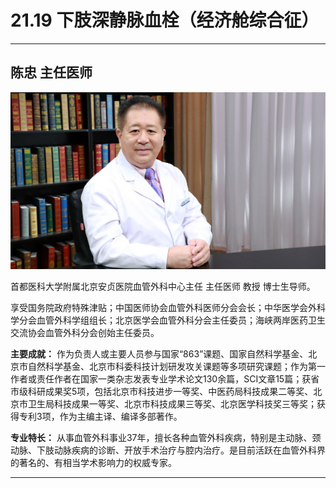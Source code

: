 # 21.19 下肢深静脉血栓（经济舱综合征）

---

## 陈忠 主任医师

![1684334194812](image/c21_019/1684334194812.png)

首都医科大学附属北京安贞医院血管外科中心主任 主任医师 教授 博士生导师。

享受国务院政府特殊津贴；中国医师协会血管外科医师分会会长；中华医学会外科学分会血管外科学组组长；北京医学会血管外科分会主任委员；海峡两岸医药卫生交流协会血管外科分会创始主任委员。


**主要成就：** 作为负责人或主要人员参与国家“863”课题、国家自然科学基金、北京市自然科学基金、北京市科委科技计划研发攻关课题等多项研究课题；作为第一作者或责任作者在国家一类杂志发表专业学术论文130余篇，SCI文章15篇；获省市级科研成果奖5项，包括北京市科技进步一等奖、中医药局科技成果二等奖、北京市卫生局科技成果一等奖、北京市科技成果三等奖、北京医学科技奖三等奖；获得专利3项，作为主编主译、编译多部著作。


**专业特长：** 从事血管外科事业37年，擅长各种血管外科疾病，特别是主动脉、颈动脉、下肢动脉疾病的诊断、开放手术治疗与腔内治疗。是目前活跃在血管外科界的著名的、有相当学术影响力的权威专家。

---
